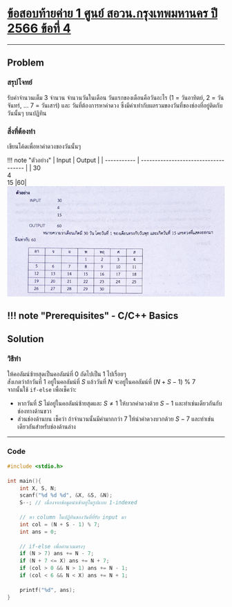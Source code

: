 # [ข้อสอบท้ายค่าย 1 ศูนย์ สอวน.กรุงเทพมหานคร ปี 2566 ข้อที่ 4](https://grader.gchan.moe/problemset/c1_bkk66_4)

---

## Problem

### สรุปโจทย์

รับค่าจำนวนเต็ม 3 จำนวน จำนวนวันในเดือน วันแรกของเดือนคือวันอะไร (1 = วันอาทิตย์, 2 = วันจันทร์, ... 7 = วันเสาร์) และ วันที่ต้องการหาค่าดวง ซึ่งมีค่าเท่ากับผลรวมของวันที่ของช่องที่อยู่ติดกับวันนั้นๆ บนปฏิทิน

### สิ่งที่ต้องทำ

เขียนโค้ดเพื่อหาค่าดวงของวันนั้นๆ

!!! note "ตัวอย่าง"
    | Input      | Output                          |
    | ----------- | ------------------------------------ |
    | 30<br>4<br>15       |60|
    ![img](../assets/images/posn1_66_bkk_p4.png.png)

!!! note "Prerequisites"
    - C/C++ Basics
---

## Solution

### วิธีทำ

ให้คอลัมน์ซ้ายสุดเป็นคอลัมน์ที่ 0 ถัดไปเป็น 1 ไปเรื่อยๆ<br>สังเกตว่าถ้าวันที่ 1 อยู่ในคอลัมน์ที่ $S$ แล้ววันที่ $N$ จะอยู่ในคอลัมน์ที่ $(N + S - 1)$ $\%$ $7$<br>จากนั้นใช้ `if-else` เพื่อเช็คว่า:

- หากวันที่ $S$ ไม่อยู่ในคอลัมน์ซ้ายสุดและ $S \neq 1$ ให้บวกค่าดวงด้วย $S-1$ และทำเช่นเดียวกันกับช่องทางด้านขวา
- ส่วนช่องด้านบน เช็คว่า ถ้าจำนวนนั้นมีค่ามากกว่า 7 ให้นำค่าดวงบวกด้วย $S - 7$ และทำเช่นเดียวกันสำหรับช่องด้านล่าง

---

### Code

```cpp title="posn1_66_bkk_p4.cpp"
#include <stdio.h>

int main(){
    int X, S, N;
    scanf("%d %d %d", &X, &S, &N);
    S--; // เนื่องจากข้อมูลนำเข้าอยู่ในรูปแบบ 1-indexed

    // หา column ในปฏิทินของวันที่ที่รับ input มา
    int col = (N + S - 1) % 7;
    int ans = 0;

    // if-else เพื่อคำนวณตรงๆ
    if (N > 7) ans += N - 7;
    if (N + 7 <= X) ans += N + 7;
    if (col > 0 && N > 1) ans += N - 1;
    if (col < 6 && N < X) ans += N + 1;
    
    printf("%d", ans);
}
```

